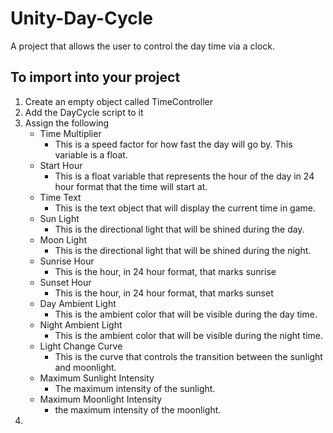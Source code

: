# Unity-Day-Cycle

A project that allows the user to control the day time via a clock.


## To import into your project

1. Create an empty object called TimeController
2. Add the DayCycle script to it
3. Assign the following 
	- Time Multiplier
		- This is a speed factor for how fast the day will go by. This variable is a float.
	- Start Hour
		- This is a float variable that represents the hour of the day in 24 hour format that the time will start at.
	- Time Text
		- This is the text object that will display the current time in game.
	- Sun Light
		- This is the directional light that will be shined during the day.
	- Moon Light
		- This is the directional light that will be shined during the night.
	- Sunrise Hour
		- This is the hour, in 24 hour format, that marks sunrise
	- Sunset Hour
		- This is the hour, in 24 hour format, that marks sunset
	- Day Ambient Light
		- This is the ambient color that will be visible during the day time.
	- Night Ambient Light
		- This is the ambient color that will be visible during the night time.
	- Light Change Curve
		- This is the curve that controls the transition between the sunlight and moonlight.
	- Maximum Sunlight Intensity
		- The maximum intensity of the sunlight.
	- Maximum Moonlight Intensity
		- the maximum intensity of the moonlight.
4. 